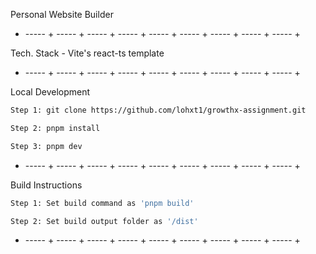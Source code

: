 Personal Website Builder

+ ----- + ----- + ----- + ----- + ----- + ----- + ----- + ----- + ----- +

Tech. Stack - Vite's react-ts template

+ ----- + ----- + ----- + ----- + ----- + ----- + ----- + ----- + ----- +

Local Development

```bash
Step 1: git clone https://github.com/lohxt1/growthx-assignment.git

Step 2: pnpm install

Step 3: pnpm dev
```

+ ----- + ----- + ----- + ----- + ----- + ----- + ----- + ----- + ----- +

Build Instructions

```bash
Step 1: Set build command as 'pnpm build'

Step 2: Set build output folder as '/dist'
```

+ ----- + ----- + ----- + ----- + ----- + ----- + ----- + ----- + ----- +
